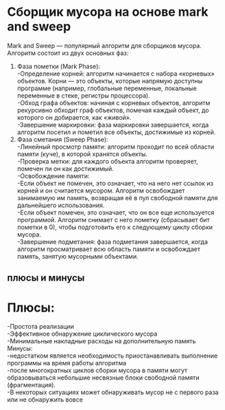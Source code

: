 # Сборщик мусора на основе mark and sweep
Mark and Sweep — популярный алгоритм для сборщиков мусора. Алгоритм состоит из двух основных фаз:
1. Фаза пометки (Mark Phase):  
  -Определение корней: алгоритм начинается с набора «корневых» объектов. Корни — это объекты, которые напрямую доступны программе (например, глобальные переменные, локальные переменные в стеке, регистры процессора).  
  -Обход графа объектов: начиная с корневых объектов, алгоритм рекурсивно обходит граф объектов, помечая каждый объект, до которого он добирается, как «живой».  
  -Завершение маркировки: фаза маркировки завершается, когда алгоритм посетил и пометил все объекты, достижимые из корней.  
2. Фаза сметания (Sweep Phase):  
  -Линейный просмотр памяти: алгоритм проходит по всей области памяти (куче), в которой хранятся объекты.  
  -Проверка метки: для каждого объекта алгоритм проверяет, помечен ли он как достижимый.  
  -Освобождение памяти:  
    -Если объект не помечен, это означает, что на него нет ссылок из корней и он считается мусором. Алгоритм освобождает занимаемую им память, возвращая её в пул свободной памяти для дальнейшего использования.  
    -Если объект помечен, это означает, что он все еще используется программой. Алгоритм снимает с него пометку (сбрасывает бит пометки в 0), чтобы подготовить его к следующему циклу сборки мусора.  
  -Завершение подметания: фаза подметания завершается, когда алгоритм просматривает всю область памяти и освобождает память, занятую мусорными объектами.  
  
## плюсы и минусы
# Плюсы:  
  -Простота реализации  
  -Эффективное обнаружение циклического мусора  
  -Минимальные накладные расходы на дополнительную память  
Минусы:  
  -недостатком является необходимость приостанавливать выполнение программы на время работы алгоритма  
  -после многократных циклов сборки мусора в памяти могут образовываться небольшие несвязные блоки свободной памяти (фрагментация).   
  -В некоторых ситуациях может обнаруживать мусор не с первого раза или не обнаружить вовсе  


